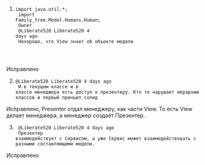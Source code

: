 
1. <code>import java.util.*;<br>
import Family_tree.Model.Humans.Human;<br>
Owner<br>
@Liberate520 Liberate520 4 days ago<br>
Нехорошо, что View знает об объекте модели
</code>

Исправлено

2. <code>@Liberate520 Liberate520 4 days ago<br>
И в текущем классе и в классе менеджера есть доступ к презентеру. Кто то нарушает иерархию классов и первый принцип солид</code>

Исправлено, Presenter отдал менеджеру, как части View. То есть View делает менеджера, а   менеджер создаёт Презентер.

3. <code> @Liberate520 Liberate520 4 days ago<br>
Презентер взаимодействует с Сервисом, а уже Сервис может взаимодействовать с разными составляющими модели.</code>

Исправлено
